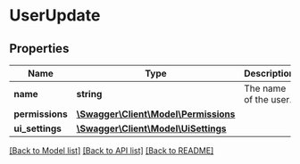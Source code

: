 # UserUpdate

## Properties
Name | Type | Description | Notes
------------ | ------------- | ------------- | -------------
**name** | **string** | The name of the user. | 
**permissions** | [**\Swagger\Client\Model\Permissions**](Permissions.md) |  | 
**ui_settings** | [**\Swagger\Client\Model\UiSettings**](UiSettings.md) |  | 

[[Back to Model list]](../../README.md#documentation-for-models) [[Back to API list]](../../README.md#documentation-for-api-endpoints) [[Back to README]](../../README.md)

